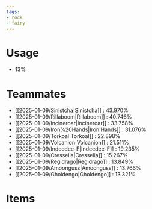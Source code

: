```yaml
---
tags:
- rock
- fairy
---
```

# Usage
- 13%
# Teammates
- [[2025-01-09/Sinistcha|Sinistcha]] : 43.970%
- [[2025-01-09/Rillaboom|Rillaboom]] : 40.746%
- [[2025-01-09/Incineroar|Incineroar]] : 33.758%
- [[2025-01-09/Iron%20Hands|Iron Hands]] : 31.076%
- [[2025-01-09/Torkoal|Torkoal]] : 22.898%
- [[2025-01-09/Volcanion|Volcanion]] : 21.511%
- [[2025-01-09/Indeedee-F|Indeedee-F]] : 19.235%
- [[2025-01-09/Cresselia|Cresselia]] : 15.267%
- [[2025-01-09/Regidrago|Regidrago]] : 13.849%
- [[2025-01-09/Amoonguss|Amoonguss]] : 13.766%
- [[2025-01-09/Gholdengo|Gholdengo]] : 13.321%
# Items